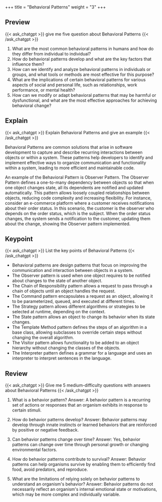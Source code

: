 +++
title = "Behavioral Patterns"
weight = "3"
+++
## Preview
{{< ask_chatgpt >}}
give me five question about Behavioral Patterns
{{< /ask_chatgpt >}}



1. What are the most common behavioral patterns in humans and how do they differ from individual to individual?
2. How do behavioral patterns develop and what are the key factors that influence them?
3. How can we identify and analyze behavioral patterns in individuals or groups, and what tools or methods are most effective for this purpose?
4. What are the implications of certain behavioral patterns for various aspects of social and personal life, such as relationships, work performance, or mental health?
5. How can we modify or adapt behavioral patterns that may be harmful or dysfunctional, and what are the most effective approaches for achieving behavioral change?   

## Explain
{{< ask_chatgpt >}}
Explain Behavioral Patterns and give an example
{{< /ask_chatgpt >}}



Behavioral Patterns are common solutions that arise in software development to capture and describe recurring interactions between objects or within a system. These patterns help developers to identify and implement effective ways to organize communication and functionality within a system, leading to more efficient and maintainable code.

An example of the Behavioral Pattern is Observer Pattern. The Observer Pattern defines a one-to-many dependency between objects so that when one object changes state, all its dependents are notified and updated automatically. This pattern allows loosely coupled relationships between objects, reducing code complexity and increasing flexibility. For instance, consider an e-commerce platform where a customer receives notifications about their order status. In this scenario, the customer is the observer who depends on the order status, which is the subject. When the order status changes, the system sends a notification to the customer, updating them about the change, showing the Observer pattern implemented.   

## Keypoint
{{< ask_chatgpt >}}
List the key points of Behavioral Patterns
{{< /ask_chatgpt >}}



- Behavioral patterns are design patterns that focus on improving the communication and interaction between objects in a system.
- The Observer pattern is used when one object requires to be notified about changes to the state of another object.
- The Chain of Responsibility pattern allows a request to pass through a chain of objects until an object handles the request.
- The Command pattern encapsulates a request as an object, allowing it to be parameterized, queued, and executed at different times.
- The Strategy pattern allows different algorithms or strategies to be selected at runtime, depending on the context.
- The State pattern allows an object to change its behavior when its state changes.
- The Template Method pattern defines the steps of an algorithm in a base class, allowing subclasses to override certain steps without changing the overall algorithm.
- The Visitor pattern allows functionality to be added to an object hierarchy without changing the classes of the objects.
- The Interpreter pattern defines a grammar for a language and uses an interpreter to interpret sentences in the language.   

## Review
{{< ask_chatgpt >}}
Give me 5 medium-difficulty questions with answers about Behavioral Patterns
{{< /ask_chatgpt >}}



1) What is a behavior pattern? 
Answer: A behavior pattern is a recurring set of actions or responses that an organism exhibits in response to certain stimuli.

2) How do behavior patterns develop?
Answer: Behavior patterns may develop through innate instincts or learned behaviors that are reinforced by positive or negative feedback.

3) Can behavior patterns change over time? 
Answer: Yes, behavior patterns can change over time through personal growth or changing environmental factors.

4) How do behavior patterns contribute to survival? 
Answer: Behavior patterns can help organisms survive by enabling them to efficiently find food, avoid predators, and reproduce.

5) What are the limitations of relying solely on behavior patterns to understand an organism's behavior? 
Answer: Behavior patterns do not necessarily reflect an organism's internal emotional state or motivations, which may be more complex and individually variable.   


